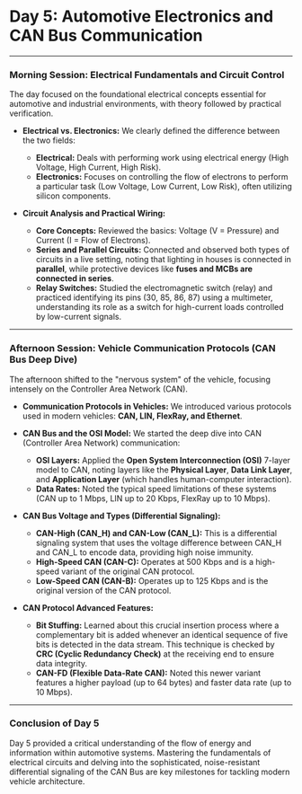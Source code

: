 # Day 5: Automotive Electronics and CAN Bus Communication

---

### Morning Session: Electrical Fundamentals and Circuit Control

The day focused on the foundational electrical concepts essential for automotive and industrial environments, with theory followed by practical verification.

* **Electrical vs. Electronics:** We clearly defined the difference between the two fields:
    * **Electrical:** Deals with performing work using electrical energy (High Voltage, High Current, High Risk).
    * **Electronics:** Focuses on controlling the flow of electrons to perform a particular task (Low Voltage, Low Current, Low Risk), often utilizing silicon components.

* **Circuit Analysis and Practical Wiring:**
    * **Core Concepts:** Reviewed the basics: Voltage ($\text{V}$ = Pressure) and Current ($\text{I}$ = Flow of Electrons).
    * **Series and Parallel Circuits:** Connected and observed both types of circuits in a live setting, noting that lighting in houses is connected in **parallel**, while protective devices like **fuses and MCBs are connected in series**.
    * **Relay Switches:** Studied the electromagnetic switch (relay) and practiced identifying its pins (30, 85, 86, 87) using a multimeter, understanding its role as a switch for high-current loads controlled by low-current signals.

---

### Afternoon Session: Vehicle Communication Protocols (CAN Bus Deep Dive)

The afternoon shifted to the "nervous system" of the vehicle, focusing intensely on the Controller Area Network (CAN).

* **Communication Protocols in Vehicles:** We introduced various protocols used in modern vehicles: **CAN, LIN, FlexRay, and Ethernet**.

* **CAN Bus and the OSI Model:** We started the deep dive into CAN (Controller Area Network) communication:
    * **OSI Layers:** Applied the **Open System Interconnection (OSI)** 7-layer model to CAN, noting layers like the **Physical Layer**, **Data Link Layer**, and **Application Layer** (which handles human-computer interaction).
    * **Data Rates:** Noted the typical speed limitations of these systems (CAN up to $1\text{ Mbps}$, LIN up to $20\text{ Kbps}$, FlexRay up to $10\text{ Mbps}$).

* **CAN Bus Voltage and Types (Differential Signaling):**
    * **CAN-High ($\text{CAN\_H}$) and CAN-Low ($\text{CAN\_L}$):** This is a differential signaling system that uses the voltage difference between $\text{CAN\_H}$ and $\text{CAN\_L}$ to encode data, providing high noise immunity.
    * **High-Speed CAN (CAN-C):** Operates at $500\text{ Kbps}$ and is a high-speed variant of the original CAN protocol.
    * **Low-Speed CAN (CAN-B):** Operates up to $125\text{ Kbps}$ and is the original version of the CAN protocol.

* **CAN Protocol Advanced Features:**
    * **Bit Stuffing:** Learned about this crucial insertion process where a complementary bit is added whenever an identical sequence of five bits is detected in the data stream. This technique is checked by **CRC (Cyclic Redundancy Check)** at the receiving end to ensure data integrity.
    * **CAN-FD (Flexible Data-Rate CAN):** Noted this newer variant features a higher payload (up to 64 bytes) and faster data rate (up to $10\text{ Mbps}$).

---

### Conclusion of Day 5

Day 5 provided a critical understanding of the flow of energy and information within automotive systems. Mastering the fundamentals of electrical circuits and delving into the sophisticated, noise-resistant differential signaling of the CAN Bus are key milestones for tackling modern vehicle architecture.
